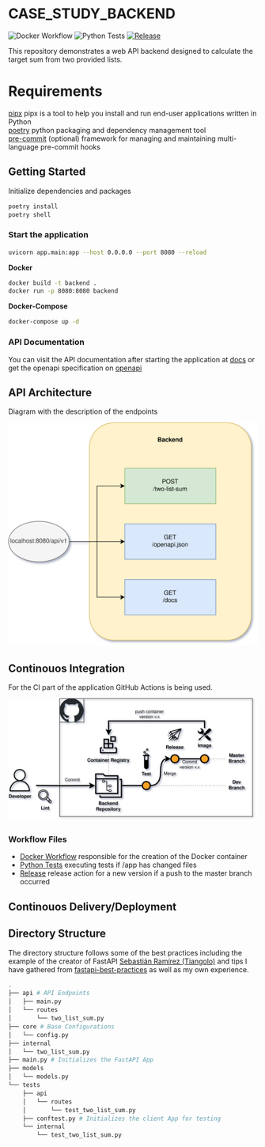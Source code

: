 # CASE_STUDY_BACKEND


![Docker Workflow](https://github.com/AlbertHahn/case_study_backend/actions/workflows/image.yml/badge.svg)
![Python Tests](https://github.com/AlbertHahn/case_study_backend/actions/workflows/test.yml/badge.svg)
[![Release](https://github.com/AlbertHahn/case_study_backend/actions/workflows/release-please.yml/badge.svg)](https://github.com/AlbertHahn/case_study_backend/actions/workflows/release-please.yml)

This repository demonstrates a web API backend designed to calculate the target sum from two provided lists.

# Requirements

[pipx](https://github.com/pypa/pipx) pipx is a tool to help you install and run end-user applications written in Python \
[poetry](https://python-poetry.org/docs/) python packaging and dependency management tool \
[pre-commit](https://pre-commit.com/) (optional) framework for managing and maintaining multi-language pre-commit hooks

## Getting Started

Initialize dependencies and packages

```bash
poetry install
poetry shell
```

### Start the application

```bash
uvicorn app.main:app --host 0.0.0.0 --port 8080 --reload
```

__Docker__

```bash
docker build -t backend .
docker run -p 8080:8080 backend
```

__Docker-Compose__

```bash
docker-compose up -d
```

### API Documentation

You can visit the API documentation after starting the application at [docs](http://localhost:8080/api/v1/docs) or get the openapi specification on [openapi](http://localhost:8080/api/v1/openapi.json)

## API Architecture

Diagram with the description of the endpoints

![alt text](diagrams/API-Endpoints.drawio.png)

## Continouos Integration

For the CI part of the application GitHub Actions is being used.

![alt text](diagrams/API-CI.drawio.png)

### Workflow Files

- [Docker Workflow](actions/workflows/image.yml) responsible for the creation of the Docker container
- [Python Tests](actions/workflows/test.yml) executing tests if /app has changed files
- [Release](actions/workflows/release-please.yml) release action for a new version if a push to the master branch occurred
## Continouos Delivery/Deployment

## Directory Structure

The directory structure follows some of the best practices including the example of the creator of FastAPI [Sebastián Ramírez (Tiangolo)](https://github.com/tiangolo/full-stack-fastapi-template/tree/master) and tips I have gathered from [fastapi-best-practices](https://github.com/zhanymkanov/fastapi-best-practices) as well as my own experience.

```bash
.
├── api # API Endpoints
│   ├── main.py
│   └── routes
│       └── two_list_sum.py
├── core # Base Configurations
│   └── config.py
├── internal
│   └── two_list_sum.py
├── main.py # Initializes the FastAPI App
├── models
│   └── models.py
└── tests
    ├── api
    │   └── routes
    │       └── test_two_list_sum.py
    ├── conftest.py # Initializes the client App for testing
    └── internal
        └── test_two_list_sum.py
```
